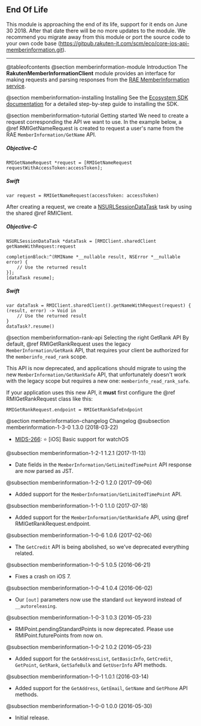 ## End Of Life
This module is approaching the end of its life, support for it ends on June 30 2018. After that date there will be no more updates to the module. We recommend you migrate away from this module or port the source code to your own code base (https://gitpub.rakuten-it.com/scm/eco/core-ios-api-memberinformation.git).

---

@tableofcontents
@section memberinformation-module Introduction
The **RakutenMemberInformationClient** module provides an interface for making requests and parsing responses from the [RAE MemberInformation service](https://confluence.rakuten-it.com/confluence/pages/viewpage.action?pageId=657983438).

@section memberinformation-installing Installing
See the [Ecosystem SDK documentation](/ios-sdk/sdk-latest/#introduction) for a detailed step-by-step guide to installing the SDK.

@section memberinformation-tutorial Getting started
We need to create a request corresponding the API we want to use. In the example below, a @ref RMIGetNameRequest is created to request a user's name from the RAE `MemberInformation/GetName` API.

##### Objective-C

    RMIGetNameRequest *request = [RMIGetNameRequest requestWithAccessToken:accessToken];

##### Swift
    
    var request = RMIGetNameRequest(accessToken: accessToken)

After creating a request, we create a [NSURLSessionDataTask](https://developer.apple.com/reference/foundation/nsurlsessiondatatask) task by using the shared @ref RMIClient.

##### Objective-C

    NSURLSessionDataTask *dataTask = [RMIClient.sharedClient getNameWithRequest:request 
                                                                completionBlock:^(RMIName *__nullable result, NSError *__nullable error) {
        // Use the returned result
    }];
    [dataTask resume];

##### Swift

    var dataTask = RMIClient.sharedClient().getNameWithRequest(request) { (result, error) -> Void in
        // Use the returned result
    }
    dataTask?.resume()

@section memberinformation-rank-api Selecting the right GetRank API
By default, @ref RMIGetRankRequest uses the legacy `MemberInformation/GetRank` API, that requires
your client be authorized for the `memberinfo_read_rank` scope.

This API is now deprecated, and applications should migrate to using the new `MemberInformation/GetRankSafe` API,
that unfortunately doesn't work with the legacy scope but requires a new one: `memberinfo_read_rank_safe`.

If your application uses this new API, it **must** first configure the @ref RMIGetRankRequest class like this:

    RMIGetRankRequest.endpoint = RMIGetRankSafeEndpoint

@section memberinformation-changelog Changelog
@subsection memberinformation-1-3-0 1.3.0 (2018-03-22)
* [MIDS-266](https://jira.rakuten-it.com/jira/browse/MIDS-266): ⭐️ [iOS] Basic support for watchOS

@subsection memberinformation-1-2-1 1.2.1 (2017-11-13)
* Date fields in the `MemberInformation/GetLimitedTimePoint` API response are now parsed as JST.

@subsection memberinformation-1-2-0 1.2.0 (2017-09-06)
* Added support for the `MemberInformation/GetLimitedTimePoint` API.

@subsection memberinformation-1-1-0 1.1.0 (2017-07-18)
* Added support for the `MemberInformation/GetRankSafe` API, using @ref RMIGetRankRequest.endpoint.

@subsection memberinformation-1-0-6 1.0.6 (2017-02-06)
* The `GetCredit` API is being abolished, so we've deprecated everything related.

@subsection memberinformation-1-0-5 1.0.5 (2016-06-21)
* Fixes a crash on iOS 7. 

@subsection memberinformation-1-0-4 1.0.4 (2016-06-02)
* Our `[out]` parameters now use the standard `out` keyword instead of `__autoreleasing`.

@subsection memberinformation-1-0-3 1.0.3 (2016-05-23)
* RMIPoint.pendingStandardPoints is now deprecated. Please use RMIPoint.futurePoints from now on.

@subsection memberinformation-1-0-2 1.0.2 (2016-05-23)
* Added support for the `GetAddressList`, `GetBasicInfo`, `GetCredit`, `GetPoint`, `GetRank`, `GetSafeBulk` and `GetUserInfo` API methods.

@subsection memberinformation-1-0-1 1.0.1 (2016-03-14)
* Added support for the `GetAddress`, `GetEmail`, `GetName` and `GetPhone` API methods.

@subsection memberinformation-1-0-0 1.0.0 (2016-05-30)
* Initial release.


